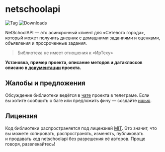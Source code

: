 # netschoolapi

![Tag](https://img.shields.io/github/v/tag/nm17/netschoolapi)
![Downloads](https://img.shields.io/pypi/dm/netschoolapi)

NetSchoolAPI — это асинхронный клиент для «Сетевого города», который может получить дневник с домашними заданиями и оценками, объявления и просроченные задания.

> Библиотека не имеет отношения к «ИрТеху»

**Установка, пример проекта, описание методов и датаклассов описано в [документации](https://netschoolapi.readthedocs.io/) проекта.**

## Жалобы и предложения

Обсуждение библиотеки ведётся в [чате](https://t.me/netschoolapi/) проекта в телеграме.
Если вы хотите сообщить о баге или предложить фичу — создайте [ишью](https://github.com/nm17/netschoolapi/issues/).

## Лицензия

Код библиотеки распространяется под лицензией [MIT](LICENSE).
Это значит, что вы можете копировать, распространять, изменять, публиковать и продавать код netschoolapi без разрешения её авторов. Проще говоря, развлекайтесь!
